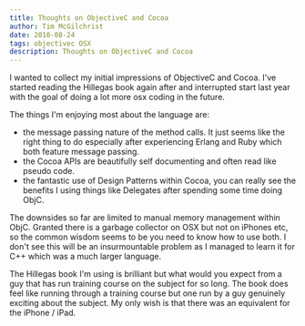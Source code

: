```yaml
---
title: Thoughts on ObjectiveC and Cocoa
author: Tim McGilchrist
date: 2010-08-24
tags: objectivec OSX
description: Thoughts on ObjectiveC and Cocoa
---
```


I wanted to collect my initial impressions of ObjectiveC and Cocoa. I've started
reading the Hillegas book again after and interrupted start last year with the
goal of doing a lot more osx coding in the future.

The things I'm enjoying most about the language are:

* the message passing nature of the method calls. It just seems like the right
   thing to do especially after experiencing Erlang and Ruby which both feature
   message passing.
 * the Cocoa APIs are beautifully self documenting and often read like pseudo
   code.
 * the fantastic use of Design Patterns within Cocoa, you can really see the
   benefits I using things like Delegates after spending some time doing ObjC.

The downsides so far are limited to manual memory management within
ObjC. Granted there is a garbage collector on OSX but not on iPhones etc, so the
common wisdom seems to be you need to know how to use both. I don't see this
will be an insurmountable problem as I managed to learn it for C++ which was a
much larger language.

The Hillegas book I'm using is brilliant but what would you expect from a guy
that has run training course on the subject for so long. The book does feel like
running through a training course but one run by a guy genuinely exciting about
the subject. My only wish is that there was an equivalent for the iPhone /
iPad.
